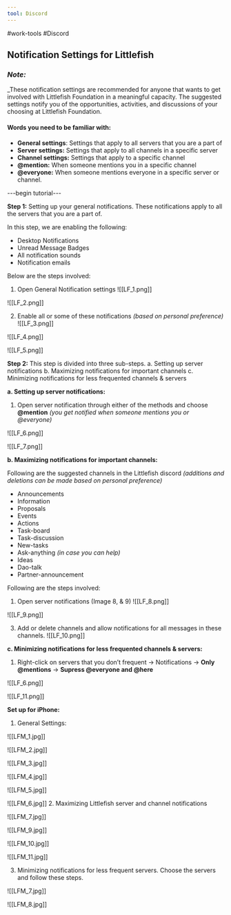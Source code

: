 ```yaml
---
tool: Discord
---
```

#work-tools #Discord 

## Notification Settings for Littlefish 

### _Note:_ 
_These notification settings are recommended for anyone that wants to get involved with Littlefish Foundation in a meaningful capacity. The suggested settings notify you of the opportunities, activities, and discussions of your choosing at Littlefish Foundation.

#### Words you need to be familiar with:
* **General settings**: Settings that apply to all servers that you are a part of
* **Server settings:** Settings that apply to all channels in a specific server
* **Channel settings:** Settings that apply to a specific channel
* **@mention:** When someone mentions you in a specific channel
* **@everyone:** When someone mentions everyone in a specific server or channel.

---begin tutorial---

**Step 1:**
Setting up your general notifications. 
These notifications apply to all the servers that you are a part of.

In this step, we are enabling the following:
* Desktop Notifications
* Unread Message Badges
* All notification sounds
* Notification emails

Below are the steps involved:
1. Open General Notification settings
![[LF_1.png]]

![[LF_2.png]]

2. Enable all or some of these notifications _(based on personal preference)_
![[LF_3.png]]

![[LF_4.png]]

![[LF_5.png]]


**Step 2:**
This step is divided into three sub-steps.
a. Setting up server notifications
b. Maximizing notifications for important channels
c. Minimizing notifications for less frequented channels & servers

**a. Setting up server notifications:**
1. Open server notification through either of the methods and choose **@mention** _(you get notified when someone mentions you or @everyone)_

![[LF_6.png]]

![[LF_7.png]]


**b. Maximizing notifications for important channels:**

Following are the suggested channels in the Littlefish discord _(additions and deletions can be made based on personal preference)_
* Announcements
* Information
* Proposals
* Events
* Actions
* Task-board
* Task-discussion
* New-tasks
* Ask-anything _(in case you can help)_
* Ideas
* Dao-talk
* Partner-announcement

Following are the steps involved:
1. Open server notifications (Image 8, & 9)
![[LF_8.png]]

![[LF_9.png]]


3. Add or delete channels and allow notifications for all messages in these channels.
![[LF_10.png]]


**c. Minimizing notifications for less frequented channels & servers:**
1. Right-click on servers that you don’t frequent → Notifications → **Only @mentions** → **Supress @everyone and @here**

![[LF_6.png]]

![[LF_11.png]]


**Set up for iPhone:**
1. General Settings:

![[LFM_1.jpg]]

![[LFM_2.jpg]]

![[LFM_3.jpg]]

![[LFM_4.jpg]]

![[LFM_5.jpg]]

![[LFM_6.jpg]]
2. Maximizing Littlefish server and channel notifications

![[LFM_7.jpg]]


![[LFM_9.jpg]]


![[LFM_10.jpg]]

![[LFM_11.jpg]]



3. Minimizing notifications for less frequent servers. 
Choose the servers and follow these steps.

![[LFM_7.jpg]]

![[LFM_8.jpg]] 
